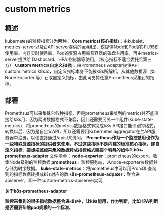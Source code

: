 # custom metrics

## 概述

kubernetes的监控指标分为两种： **Core metrics\(核心指标\)**：由kubelet、metrics-server以及由API server提供的api组成，仅提供Node和Pod的CPU累积使用率、内存实时使用率、Pod的资源占用率及容器的磁盘占用率，再由metrics-server提供给 Dashboard、HPA 控制器等使用。（核心指标不适合委托给第三方） **Custom Metrics\(自定义指标\)**：由Prometheus Adapter提供API custom.metrics.k8s.io，自定义指标本身不能被k8s所解析，从其他数据源（如 Node Exporter 等）获取自定义指标，由此可支持任意Prometheus采集到的指标。

## **部署**

Prometheus可以采集其它各种指标，但是prometheus采集到的metrics并不能直接给k8s用，因为两者数据格式不兼容，因此还需要另外一个组件\(kube-state-metrics\)，将prometheus的metrics数据格式转换成k8s API接口能识别的格式，转换以后，因为是自定义API，所以还需要用Kubernetes aggregator在主API服务器中注册，以便直接通过/apis/来访问。 **Prometheus作为一个监控使用也作为一些特殊资源指标的提供者来使用，不过这些指标不是内建的标准核心指标，即自定义指标，要想把监控采集的数据转成指标格式需要个特殊的组件叫k8s-prometheus-adapter** 文件清单： **node-exporter**：prometheus的export，收集Node级别的监控数据 **prometheus**：监控服务端，从node-exporter拉数据并存储为时序数据。 **kube-state-metrics**：将prometheus中可以用PromQL查询到的指标数据转换成k8s对应的数 **k8s-prometheus-adpater**：聚合进apiserver，即一种custom-metrics-apiserver实现

**关于k8s-prometheus-adapter**

**监控采集到的很多指标数据整合进k8s中，让k8s能用，作为判断，比如HPA判断是否需要伸缩pod规模的一个标准。**

